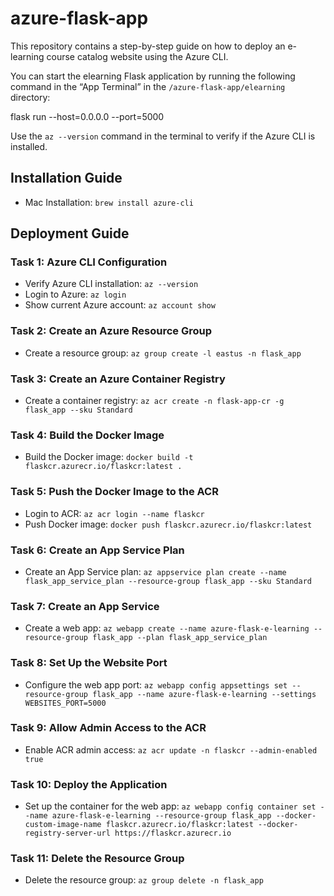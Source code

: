 # azure-flask-app
This repository contains a step-by-step guide on how to deploy an e-learning course catalog website using the Azure CLI. 

You can start the elearning Flask application by running the following command in the “App Terminal” in the `/azure-flask-app/elearning` directory:

flask run --host=0.0.0.0 --port=5000

Use the `az --version` command in the terminal to verify if the Azure CLI is installed.

## Installation Guide
- Mac Installation: `brew install azure-cli`

## Deployment Guide

### Task 1: Azure CLI Configuration
- Verify Azure CLI installation: `az --version`
- Login to Azure: `az login`
- Show current Azure account: `az account show`

### Task 2: Create an Azure Resource Group
- Create a resource group: `az group create -l eastus -n flask_app`

### Task 3: Create an Azure Container Registry
- Create a container registry: `az acr create -n flask-app-cr -g flask_app --sku Standard`

### Task 4: Build the Docker Image
- Build the Docker image: `docker build -t flaskcr.azurecr.io/flaskcr:latest .`

### Task 5: Push the Docker Image to the ACR
- Login to ACR: `az acr login --name flaskcr`
- Push Docker image: `docker push flaskcr.azurecr.io/flaskcr:latest`

### Task 6: Create an App Service Plan
- Create an App Service plan: `az appservice plan create --name flask_app_service_plan --resource-group flask_app --sku Standard`

### Task 7: Create an App Service
- Create a web app: `az webapp create --name azure-flask-e-learning --resource-group flask_app --plan flask_app_service_plan`

### Task 8: Set Up the Website Port
- Configure the web app port: `az webapp config appsettings set --resource-group flask_app --name azure-flask-e-learning --settings WEBSITES_PORT=5000`

### Task 9: Allow Admin Access to the ACR
- Enable ACR admin access: `az acr update -n flaskcr --admin-enabled true`

### Task 10: Deploy the Application
- Set up the container for the web app: `az webapp config container set --name azure-flask-e-learning --resource-group flask_app --docker-custom-image-name flaskcr.azurecr.io/flaskcr:latest --docker-registry-server-url https://flaskcr.azurecr.io`

### Task 11: Delete the Resource Group
- Delete the resource group: `az group delete -n flask_app`
